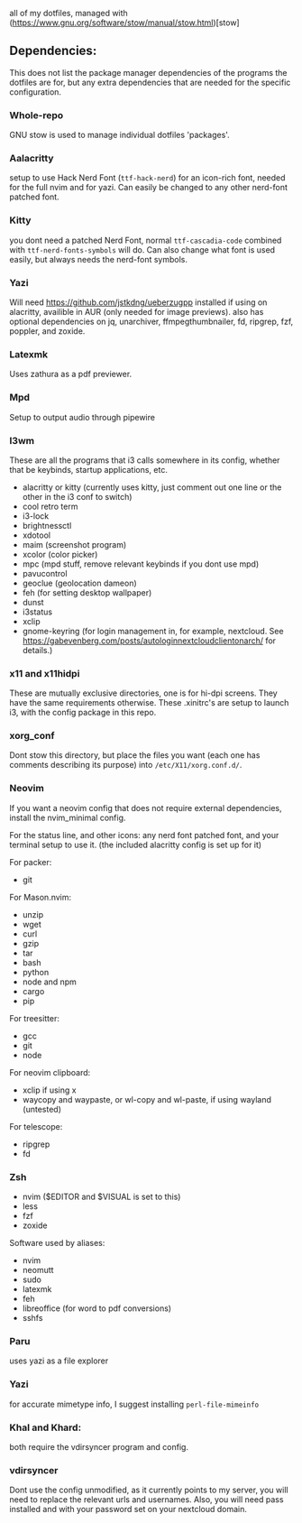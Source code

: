 all of my dotfiles, managed with (https://www.gnu.org/software/stow/manual/stow.html)[stow]

## Dependencies:
This does not list the package manager dependencies of the programs the dotfiles are for, but any extra dependencies that are needed for the specific configuration.

### Whole-repo
GNU stow is used to manage individual dotfiles 'packages'.

### Aalacritty
setup to use Hack Nerd Font (`ttf-hack-nerd`) for an icon-rich font, needed for the full nvim and for yazi. Can easily be changed to any other nerd-font patched font.

### Kitty
you dont need a patched Nerd Font, normal `ttf-cascadia-code` combined with `ttf-nerd-fonts-symbols` will do. Can also change what font is used easily, but always needs the nerd-font symbols.

### Yazi
Will need https://github.com/jstkdng/ueberzugpp installed if using on alacritty, availible in AUR (only needed for image previews).
also has optional dependencies on jq, unarchiver, ffmpegthumbnailer, fd, ripgrep, fzf, poppler, and zoxide.

### Latexmk
Uses zathura as a pdf previewer.

### Mpd
Setup to output audio through pipewire

### I3wm
These are all the programs that i3 calls somewhere in its config, whether that be keybinds, startup applications, etc.

* alacritty or kitty (currently uses kitty, just comment out one line or the other in the i3 conf to switch)
* cool retro term
* i3-lock
* brightnessctl
* xdotool
* maim (screenshot program)
* xcolor (color picker)
* mpc (mpd stuff, remove relevant keybinds if you dont use mpd)
* pavucontrol
* geoclue (geolocation dameon)
* feh (for setting desktop wallpaper)
* dunst
* i3status
* xclip
* gnome-keyring (for login management in, for example, nextcloud. See https://gabevenberg.com/posts/autologinnextcloudclientonarch/ for details.)

### x11 and x11hidpi
These are mutually exclusive directories, one is for hi-dpi screens. They have the same requirements otherwise.
These .xinitrc's are setup to launch i3, with the config package in this repo.

### xorg_conf
Dont stow this directory, but place the files you want (each one has comments describing its purpose) into `/etc/X11/xorg.conf.d/`.

### Neovim

If you want a neovim config that does not require external dependencies, install the nvim_minimal config.

For the status line, and other icons:
any nerd font patched font, and your terminal setup to use it. (the included alacritty config is set up for it)

For packer:
* git

For Mason.nvim:
* unzip
* wget
* curl
* gzip
* tar
* bash
* python
* node and npm
* cargo
* pip

For treesitter:
* gcc
* git
* node

For neovim clipboard:
* xclip if using x
* waycopy and waypaste, or wl-copy and wl-paste, if using wayland (untested)

For telescope:
* ripgrep
* fd

### Zsh

* nvim ($EDITOR and $VISUAL is set to this)
* less
* fzf
* zoxide

Software used by aliases:
* nvim
* neomutt
* sudo
* latexmk
* feh
* libreoffice (for word to pdf conversions)
* sshfs

### Paru
uses yazi as a file explorer

### Yazi
for accurate mimetype info, I suggest installing `perl-file-mimeinfo`

### Khal and Khard:
both require the vdirsyncer program and config.

### vdirsyncer
Dont use the config unmodified, as it currently points to my server, you will need to replace the relevant urls and usernames. Also, you will need pass installed and with your password set on your nextcloud domain.
